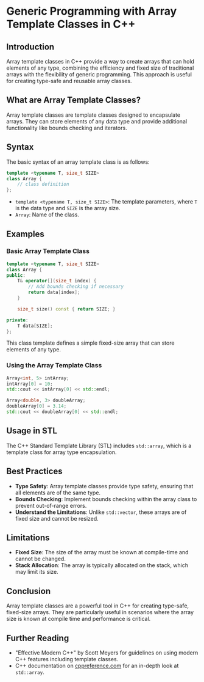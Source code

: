 

# Generic Programming with Array Template Classes in C++

## Introduction
Array template classes in C++ provide a way to create arrays that can hold elements of any type, combining the efficiency and fixed size of traditional arrays with the flexibility of generic programming. This approach is useful for creating type-safe and reusable array classes.

## What are Array Template Classes?
Array template classes are template classes designed to encapsulate arrays. They can store elements of any data type and provide additional functionality like bounds checking and iterators.

## Syntax
The basic syntax of an array template class is as follows:
```cpp
template <typename T, size_t SIZE>
class Array {
    // class definition
};
```
- `template <typename T, size_t SIZE>`: The template parameters, where `T` is the data type and `SIZE` is the array size.
- `Array`: Name of the class.

## Examples

### Basic Array Template Class
```cpp
template <typename T, size_t SIZE>
class Array {
public:
    T& operator[](size_t index) {
        // Add bounds checking if necessary
        return data[index];
    }

    size_t size() const { return SIZE; }

private:
    T data[SIZE];
};
```
This class template defines a simple fixed-size array that can store elements of any type.

### Using the Array Template Class
```cpp
Array<int, 5> intArray;
intArray[0] = 10;
std::cout << intArray[0] << std::endl;

Array<double, 3> doubleArray;
doubleArray[0] = 3.14;
std::cout << doubleArray[0] << std::endl;
```

## Usage in STL
The C++ Standard Template Library (STL) includes `std::array`, which is a template class for array type encapsulation.

## Best Practices
- **Type Safety**: Array template classes provide type safety, ensuring that all elements are of the same type.
- **Bounds Checking**: Implement bounds checking within the array class to prevent out-of-range errors.
- **Understand the Limitations**: Unlike `std::vector`, these arrays are of fixed size and cannot be resized.

## Limitations
- **Fixed Size**: The size of the array must be known at compile-time and cannot be changed.
- **Stack Allocation**: The array is typically allocated on the stack, which may limit its size.

## Conclusion
Array template classes are a powerful tool in C++ for creating type-safe, fixed-size arrays. They are particularly useful in scenarios where the array size is known at compile time and performance is critical.

## Further Reading
- "Effective Modern C++" by Scott Meyers for guidelines on using modern C++ features including template classes.
- C++ documentation on [cppreference.com](https://en.cppreference.com/w/cpp/container/array) for an in-depth look at `std::array`.
